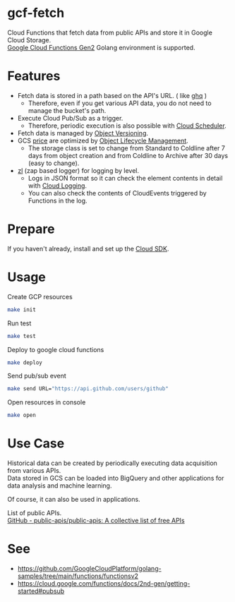 # gcf-fetch

Cloud Functions that fetch data from public APIs and store it in Google Cloud Storage.<br>
[Google Cloud Functions Gen2](https://cloud.google.com/functions/docs/2nd-gen/overview) Golang environment is supported.

# Features

- Fetch data is stored in a path based on the API's URL. ( like [ghq](https://github.com/x-motemen/ghq) )
  - Therefore, even if you get various API data, you do not need to manage the bucket's path.
- Execute Cloud Pub/Sub as a trigger.
  - Therefore, periodic execution is also possible with [Cloud Scheduler](https://cloud.google.com/scheduler).
- Fetch data is managed by [Object Versioning](https://cloud.google.com/storage/docs/object-versioning).
- GCS [price](https://cloud.google.com/storage/pricing) are optimized by [Object Lifecycle Management](https://cloud.google.com/storage/docs/lifecycle).
  - The storage class is set to change from Standard to Coldline after 7 days from object creation and from Coldline to Archive after 30 days (easy to change).
- [zl](https://github.com/nkmr-jp/zl) (zap based logger) for logging by level.
  - Logs in JSON format so it can check the element contents in detail with [Cloud Logging](https://cloud.google.com/logging).
  - You can also check the contents of CloudEvents triggered by Functions in the log.


# Prepare

If you haven't already, install and set up the [Cloud SDK](https://cloud.google.com/sdk/docs/install-sdk).

# Usage

Create GCP resources
```sh
make init
```

Run test
```sh
make test
```

Deploy to google cloud functions
```sh
make deploy
```

Send pub/sub event
```sh
make send URL="https://api.github.com/users/github"
```

Open resources in console
```sh
make open
```

# Use Case

Historical data can be created by periodically executing data acquisition from various APIs. <br>
Data stored in GCS can be loaded into BigQuery and other applications for data analysis and machine learning.

Of course, it can also be used in applications.

List of public APIs.<br>
[GitHub - public-apis/public-apis: A collective list of free APIs](https://github.com/public-apis/public-apis)

# See
- https://github.com/GoogleCloudPlatform/golang-samples/tree/main/functions/functionsv2
- https://cloud.google.com/functions/docs/2nd-gen/getting-started#pubsub
